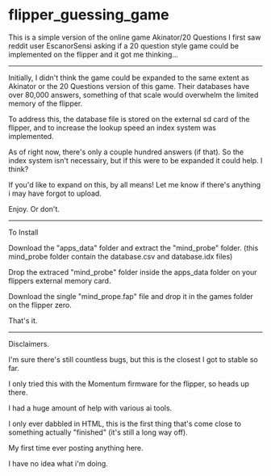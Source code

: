 # flipper_guessing_game
This is a simple version of the online game Akinator/20 Questions
I first saw reddit user EscanorSensi asking if a 20 question style game could be implemented on the flipper and it got me thinking...

---------------------------------------------------------------------------------------------------------------------------------------------------------------

Initially, I didn't think the game could be expanded to the same extent as Akinator or the 20 Questions version of this game. Their databases have over 80,000 answers, something of that scale would overwhelm the limited memory of the flipper. 

To address this, the database file is stored on the external sd card of the flipper, and to increase the lookup speed an index system was implemented.

As of right now, there's only a couple hundred answers (if that). So the index system isn't necessairy, but if this were to be expanded it could help. I think?

If you'd like to expand on this, by all means! Let me know if there's anything i may have forgot to upload.

Enjoy. Or don't.

---------------------------------------------------------------------------------------------------------------------------------------------------------------

To Install

Download the "apps_data" folder and extract the "mind_probe" folder. (this mind_probe folder contain the database.csv and database.idx files)

Drop the extraced "mind_probe" folder inside the apps_data folder on your flippers external memory card.

Download the single "mind_prope.fap" file and drop it in the games folder on the flipper zero. 

That's it. 

---------------------------------------------------------------------------------------------------------------------------------------------------------------

Disclaimers. 

I'm sure there's still countless bugs, but this is the closest I got to stable so far.

I only tried this with the Momentum firmware for the flipper, so heads up there. 

I had a huge amount of help with various ai tools. 

I only ever dabbled in HTML, this is the first thing that's come close to something actually "finished" (it's still a long way off). 

My first time ever posting anything here. 

I have no idea what i'm doing.
